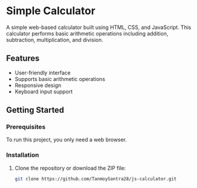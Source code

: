 # Simple Calculator

A simple web-based calculator built using HTML, CSS, and JavaScript. This calculator performs basic arithmetic operations including addition, subtraction, multiplication, and division.

## Features

- User-friendly interface
- Supports basic arithmetic operations
- Responsive design
- Keyboard input support

## Getting Started

### Prerequisites

To run this project, you only need a web browser.

### Installation

1. Clone the repository or download the ZIP file:

   ```bash
   git clone https://github.com/TanmoySantra28/js-calculator.git
